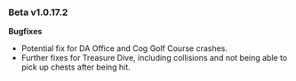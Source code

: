 ### Beta v1.0.17.2

**Bugfixes**
- Potential fix for DA Office and Cog Golf Course crashes.
- Further fixes for Treasure Dive, including collisions and not being able to pick up chests after being hit.
